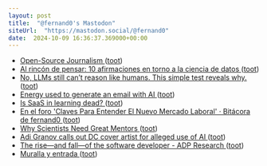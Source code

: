 ```yaml
---
layout: post
title:  "@fernand0's Mastodon"
siteUrl:  "https://mastodon.social/@fernand0"
date:  2024-10-09 16:36:37.369000+00:00
---
```

*  [Open-Source Journalism ](https://doc.searls.com/2024/09/24/open-source-journalism) ([toot](https://mastodon.social/@fernand0/113278438432307638))
*  [Al rincón de pensar: 10 afirmaciones en torno a la ciencia de datos ](https://www.consultorartesano.com/2024/09/al-rincon-de-pensar-10-afirmaciones-en-torno-a-la-ciencia-de-datos.htm) ([toot](https://mastodon.social/@fernand0/113278151066915727))
*  [No, LLMs still can’t reason like humans. This simple test reveals why. ](https://bigthink.com/the-future/lms-still-cant-reason) ([toot](https://mastodon.social/@fernand0/113277852574934626))
*  [Energy used to generate an email with AI ](https://flowingdata.com/2024/09/25/energy-used-to-generate-an-email-with-ai) ([toot](https://mastodon.social/@fernand0/113277155564201591))
*  [Is SaaS in learning dead? ](http://donaldclarkplanb.blogspot.com/2024/09/is-saas-in-learning-dead.htm) ([toot](https://mastodon.social/@fernand0/113277011449811507))
*  [En el foro 'Claves Para Entender El Nuevo Mercado Laboral' · Bitácora de fernand0 ](http://blog.elmundoesimperfecto.com/2024/10/07/foro-mercado-laboral) ([toot](https://mastodon.social/@fernand0/113276968362758428))
*  [Why Scientists Need Great Mentors ](https://hellobio.com/blog/why-scientists-need-great-mentors.htm) ([toot](https://mastodon.social/@fernand0/113276781411874118))
*  [Adi Granov calls out DC cover artist for alleged use of AI ](https://www.comicsbeat.com/adi-granov-calls-out-dc-cover-artist-for-alleged-use-of-ai) ([toot](https://mastodon.social/@fernand0/113276515886665612))
*  [The rise—and fall—of the software developer - ADP Research ](https://www.adpri.org/the-rise-and-fall-of-the-software-developer) ([toot](https://mastodon.social/@fernand0/113276248529535620))
*  [Muralla y entrada ](https://www.flickr.com/photos/fernand0/54029232011) ([toot](https://mastodon.social/@fernand0/113275580719035445))
